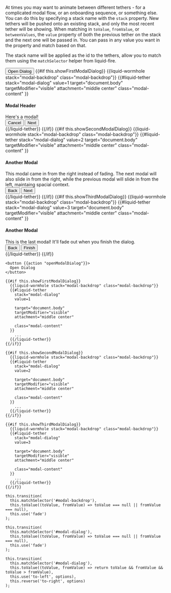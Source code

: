 At times you may want to animate between different tethers - for a complicated
modal flow, or an onboarding sequence, or something else. You can do this by
specifying a stack name with the `stack` property. New tethers will be pushed onto
an existing stack, and only the most recent tether will be showing. When matching in
`toValue`, `fromValue`, or `betweenValues`, the `value` property of both the
previous tether on the stack and the next one will be passed in. You can pass in
any value you want in the property and match based on that.

The stack name will be applied as the id to the tethers, allow you to match them using
the `matchSelector` helper from liquid-fire.

<div class="example-button-container">
  <button {{action "openModalDialog"}} id="animation-with-context-button" class="btn btn-primary btn-embossed">
    Open Dialog
  </button>
  {{#if this.showFirstModalDialog}}
    {{liquid-wormhole stack="modal-backdrop" class="modal-backdrop"}}
    {{#liquid-tether
      stack="modal-dialog"
      value=1
      target="document.body"
      targetModifier="visible"
      attachment="middle center"
      class="modal-content"
    }}
      <div class="modal-header">
        <h4 class="modal-title">Modal Header</h4>
      </div>
      <div class="modal-body">
        Here's a modal!
      </div>
      <div class="modal-footer">
        <button
          {{action "closeModalDialog"}}
          class="btn btn-default btn-embossed"
          data-test-cancel
        >
          Cancel
        </button>
        <button
          {{action "nextModalDialog"}}
          class="btn btn-primary btn-embossed"
          data-test-next
        >
          Next
        </button>
      </div>
    {{/liquid-tether}}
  {{/if}}
  {{#if this.showSecondModalDialog}}
    {{liquid-wormhole stack="modal-backdrop" class="modal-backdrop"}}
    {{#liquid-tether
      stack="modal-dialog"
      value=2
      target="document.body"
      targetModifier="visible"
      attachment="middle center"
      class="modal-content"
    }}
      <div class="modal-header">
        <h4 class="modal-title">Another Modal</h4>
      </div>
      <div class="modal-body">
        This modal came in from the right instead of fading. The next modal
        will also slide in from the right, while the previous modal will slide
        in from the left, maintaing spacial context.
      </div>
      <div class="modal-footer">
        <button
          {{action "prevModalDialog"}}
          class="btn btn-default btn-embossed"
          data-test-back
        >
          Back
        </button>
        <button
          {{action "nextModalDialog"}}
          class="btn btn-primary btn-embossed"
          data-test-next
        >
          Next
        </button>
      </div>
    {{/liquid-tether}}
  {{/if}}
  {{#if this.showThirdModalDialog}}
    {{liquid-wormhole stack="modal-backdrop" class="modal-backdrop"}}
    {{#liquid-tether
      stack="modal-dialog"
      value=3
      target="document.body"
      targetModifier="visible"
      attachment="middle center"
      class="modal-content"
    }}
      <div class="modal-header">
        <h4 class="modal-title">Another Modal</h4>
      </div>
      <div class="modal-body">
        This is the last modal! It'll fade out when you finish the dialog.
      </div>
      <div class="modal-footer">
        <button
          {{action "prevModalDialog"}}
          class="btn btn-default btn-embossed"
          data-test-back
        >
          Back
        </button>
        <button
          {{action "closeModalDialog"}}
          class="btn btn-primary btn-embossed"
          data-test-finish
        >
          Finish
        </button>
      </div>
    {{/liquid-tether}}
  {{/if}}
</div>

```
<button {{action "openModalDialog"}}>
  Open Dialog
</button>

{{#if this.showFirstModalDialog}}
  {{liquid-wormhole stack="modal-backdrop" class="modal-backdrop"}}
  {{#liquid-tether
    stack="modal-dialog"
    value=1

    target="document.body"
    targetModifier="visible"
    attachment="middle center"

    class="modal-content"
  }}
    ...
  {{/liquid-tether}}
{{/if}}

{{#if this.showSecondModalDialog}}
  {{liquid-wormhole stack="modal-backdrop" class="modal-backdrop"}}
  {{#liquid-tether
    stack="modal-dialog"
    value=2

    target="document.body"
    targetModifier="visible"
    attachment="middle center"

    class="modal-content"
  }}
    ...
  {{/liquid-tether}}
{{/if}}

{{#if this.showThirdModalDialog}}
  {{liquid-wormhole stack="modal-backdrop" class="modal-backdrop"}}
  {{#liquid-tether
    stack="modal-dialog"
    value=3

    target="document.body"
    targetModifier="visible"
    attachment="middle center"

    class="modal-content"
  }}
    ...
  {{/liquid-tether}}
{{/if}}
```

```
this.transition(
  this.matchSelector('#modal-backdrop'),
  this.toValue((toValue, fromValue) => toValue === null || fromValue === null),
  this.use('fade')
);

this.transition(
  this.matchSelector('#modal-dialog'),
  this.toValue((toValue, fromValue) => toValue === null || fromValue === null),
  this.use('fade')
);

this.transition(
  this.matchSelector('#modal-dialog'),
  this.toValue((toValue, fromValue) => return toValue && fromValue && toValue > fromValue),
  this.use('to-left', options),
  this.reverse('to-right', options)
);
```
